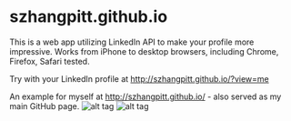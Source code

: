 szhangpitt.github.io
====================

This is a web app utilizing LinkedIn API to make your profile more impressive. Works from iPhone to desktop browsers, including Chrome, Firefox, Safari tested. 

Try with your LinkedIn profile at http://szhangpitt.github.io/?view=me 

An example for myself at http://szhangpitt.github.io/ - also served as my main GitHub page. 
![alt tag](https://raw.githubusercontent.com/szhangpitt/szhangpitt.github.io/master/docs/szhang-github-io-iPhone.png)
![alt tag](https://raw.githubusercontent.com/szhangpitt/szhangpitt.github.io/master/docs/screencapture-szhangpitt-github-io.png)
